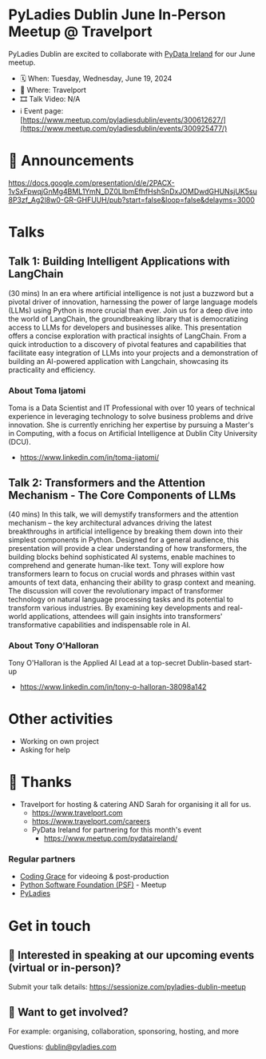 # PyLadies Dublin June In-Person Meetup @ Travelport

PyLadies Dublin are excited to collaborate with [PyData Ireland](https://www.meetup.com/pydataireland/) for our June meetup.

* 🗓 When: Tuesday, Wednesday, June 19, 2024
* 📍 Where: Travelport
* 🎞 Talk Video: N/A
* ℹ️ Event page: [https://www.meetup.com/pyladiesdublin/events/300612627/](https://www.meetup.com/pyladiesdublin/events/300925477/)

  
# 📢 Announcements
https://docs.google.com/presentation/d/e/2PACX-1vSxFpwqjGnMg4BML1YmN_DZ0LIbmEfhfHshSnDxJOMDwdGHUNsjUK5su8P3zf_Ag2l8w0-GR-GHFUUH/pub?start=false&loop=false&delayms=3000

# Talks
## Talk 1: Building Intelligent Applications with LangChain
(30 mins) In an era where artificial intelligence is not just a buzzword but a pivotal driver of innovation, harnessing the power of large language models (LLMs) using Python is more crucial than ever. Join us for a deep dive into the world of LangChain, the groundbreaking library that is democratizing access to LLMs for developers and businesses alike. This presentation offers a concise exploration with practical insights of LangChain. From a quick introduction to a discovery of pivotal features and capabilities that facilitate easy integration of LLMs into your projects and a demonstration of building an AI-powered application with Langchain, showcasing its practicality and efficiency.

### About Toma Ijatomi
Toma is a Data Scientist and IT Professional with over 10 years of technical experience in leveraging technology to solve business problems and drive innovation. She is currently enriching her expertise by pursuing a Master's in Computing, with a focus on Artificial Intelligence at Dublin City University (DCU).

* https://www.linkedin.com/in/toma-ijatomi/

## Talk 2: Transformers and the Attention Mechanism - The Core Components of LLMs
(40 mins) In this talk, we will demystify transformers and the attention mechanism – the key architectural advances driving the latest breakthroughs in artificial intelligence by breaking them down into their simplest components in Python.
Designed for a general audience, this presentation will provide a clear understanding of how transformers, the building blocks behind sophisticated AI systems, enable machines to comprehend and generate human-like text. Tony will explore how transformers learn to focus on crucial words and phrases within vast amounts of text data, enhancing their ability to grasp context and meaning.
The discussion will cover the revolutionary impact of transformer technology on natural language processing tasks and its potential to transform various industries. By examining key developments and real-world applications, attendees will gain insights into transformers' transformative capabilities and indispensable role in AI.

### About Tony O'Halloran
Tony O'Halloran is the Applied AI Lead at a top-secret Dublin-based start-up

* https://www.linkedin.com/in/tony-o-halloran-38098a142

# Other activities
* Working on own project
* Asking for help
  
# 💟 Thanks 
* Travelport for hosting & catering AND Sarah for organising it all for us.
    * https://www.travelport.com
    * https://www.travelport.com/careers
  * PyData Ireland for partnering for this month's event
    * https://www.meetup.com/pydataireland/

### Regular partners
* [Coding Grace](https://codinggrace.com) for videoing & post-production
* [Python Software Foundation (PSF)](https://www.python.org/psf-landing/) - Meetup
* [PyLadies](https://pyladies.com/)

# Get in touch
## 🎤 Interested in speaking at our upcoming events (virtual or in-person)?
Submit your talk details: https://sessionize.com/pyladies-dublin-meetup

## 💖 Want to get involved?
For example: organising, collaboration, sponsoring, hosting, and more

Questions: dublin@pyladies.com

